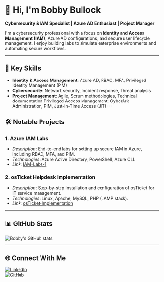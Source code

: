 # 👋 Hi, I'm Bobby Bullock  
**Cybersecurity & IAM Specialist | Azure AD Enthusiast | Project Manager**  

I'm a cybersecurity professional with a focus on **Identity and Access Management (IAM)**, Azure AD configurations, and secure user lifecycle management. I enjoy building labs to simulate enterprise environments and automating secure workflows.  

---

## 🚀 **Key Skills**
- **Identity & Access Management**: Azure AD, RBAC, MFA, Privileged Identity Management (PIM)
- **Cybersecurity**: Network security, Incident response, Threat analysis
- **Project Management**: Agile, Scrum methodologies, Technical documentation
Privileged Access Management: CyberArk Administration, PIM, Just-in-Time Access (JIT)---

## 🛠️ **Notable Projects**
### 1. **Azure IAM Labs**  
- *Description*: End-to-end labs for setting up secure IAM in Azure, including RBAC, MFA, and PIM.  
- *Technologies*: Azure Active Directory, PowerShell, Azure CLI.  
- *Link*: [IAM-Labs-1](https://github.com/bobbyb320/IAM-labs1)

### 2. **osTicket Helpdesk Implementation**  
- *Description*: Step-by-step installation and configuration of osTicket for IT service management.  
- *Technologies*: Linux, Apache, MySQL, PHP (LAMP stack).  
- *Link*: [osTicket-Implementation](https://github.com/bobbyb320/osTicket)

---

## 📊 **GitHub Stats**
![Bobby's GitHub stats](https://github-readme-stats.vercel.app/api?username=bobbyb320&show_icons=true&theme=tokyonight)

---

## 🌐 **Connect With Me**
[![LinkedIn](https://img.shields.io/badge/LinkedIn-Profile-blue)](https://www.linkedin.com/in/bobby-bullock-a12553206)  
[![GitHub](https://img.shields.io/badge/GitHub-Profile-grey)](https://github.com/bobbyb320)
